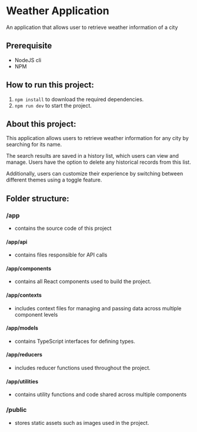 # Weather Application
An application that allows user to retrieve weather information of a city

## Prerequisite
- NodeJS cli
- NPM

## How to run this project:
1. ```npm install``` to download the required dependencies.
2. ```npm run dev``` to start the project.

## About this project:
This application allows users to retrieve weather information for any city by searching for its name.

The search results are saved in a history list, which users can view and manage. Users have the option to delete any historical records from this list.

Additionally, users can customize their experience by switching between different themes using a toggle feature.

## Folder structure:
### /app
- contains the source code of this project
#### /app/api
- contains files responsible for API calls
#### /app/components
- contains all React components used to build the project.
#### /app/contexts
- includes context files for managing and passing data across multiple component levels
#### /app/models
- contains TypeScript interfaces for defining types.
#### /app/reducers
- includes reducer functions used throughout the project.
#### /app/utilities
- contains utility functions and code shared across multiple components
### /public
- stores static assets such as images used in the project.